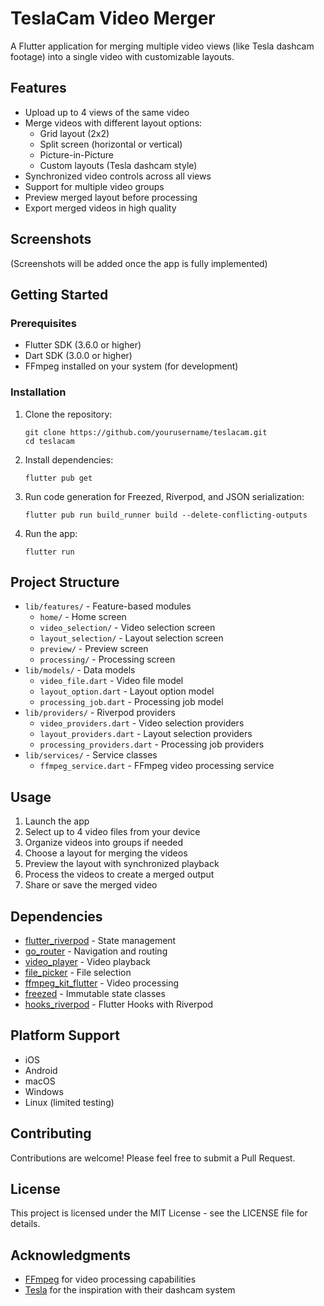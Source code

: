 # TeslaCam Video Merger

A Flutter application for merging multiple video views (like Tesla dashcam footage) into a single video with customizable layouts.

## Features

- Upload up to 4 views of the same video
- Merge videos with different layout options:
  - Grid layout (2x2)
  - Split screen (horizontal or vertical)
  - Picture-in-Picture
  - Custom layouts (Tesla dashcam style)
- Synchronized video controls across all views
- Support for multiple video groups
- Preview merged layout before processing
- Export merged videos in high quality

## Screenshots

(Screenshots will be added once the app is fully implemented)

## Getting Started

### Prerequisites

- Flutter SDK (3.6.0 or higher)
- Dart SDK (3.0.0 or higher)
- FFmpeg installed on your system (for development)

### Installation

1. Clone the repository:
   ```
   git clone https://github.com/yourusername/teslacam.git
   cd teslacam
   ```

2. Install dependencies:
   ```
   flutter pub get
   ```

3. Run code generation for Freezed, Riverpod, and JSON serialization:
   ```
   flutter pub run build_runner build --delete-conflicting-outputs
   ```

4. Run the app:
   ```
   flutter run
   ```

## Project Structure

- `lib/features/` - Feature-based modules
  - `home/` - Home screen
  - `video_selection/` - Video selection screen
  - `layout_selection/` - Layout selection screen
  - `preview/` - Preview screen
  - `processing/` - Processing screen
- `lib/models/` - Data models
  - `video_file.dart` - Video file model
  - `layout_option.dart` - Layout option model
  - `processing_job.dart` - Processing job model
- `lib/providers/` - Riverpod providers
  - `video_providers.dart` - Video selection providers
  - `layout_providers.dart` - Layout selection providers
  - `processing_providers.dart` - Processing job providers
- `lib/services/` - Service classes
  - `ffmpeg_service.dart` - FFmpeg video processing service

## Usage

1. Launch the app
2. Select up to 4 video files from your device
3. Organize videos into groups if needed
4. Choose a layout for merging the videos
5. Preview the layout with synchronized playback
6. Process the videos to create a merged output
7. Share or save the merged video

## Dependencies

- [flutter_riverpod](https://pub.dev/packages/flutter_riverpod) - State management
- [go_router](https://pub.dev/packages/go_router) - Navigation and routing
- [video_player](https://pub.dev/packages/video_player) - Video playback
- [file_picker](https://pub.dev/packages/file_picker) - File selection
- [ffmpeg_kit_flutter](https://pub.dev/packages/ffmpeg_kit_flutter) - Video processing
- [freezed](https://pub.dev/packages/freezed) - Immutable state classes
- [hooks_riverpod](https://pub.dev/packages/hooks_riverpod) - Flutter Hooks with Riverpod

## Platform Support

- iOS
- Android
- macOS
- Windows
- Linux (limited testing)

## Contributing

Contributions are welcome! Please feel free to submit a Pull Request.

## License

This project is licensed under the MIT License - see the LICENSE file for details.

## Acknowledgments

- [FFmpeg](https://ffmpeg.org/) for video processing capabilities
- [Tesla](https://www.tesla.com/) for the inspiration with their dashcam system
